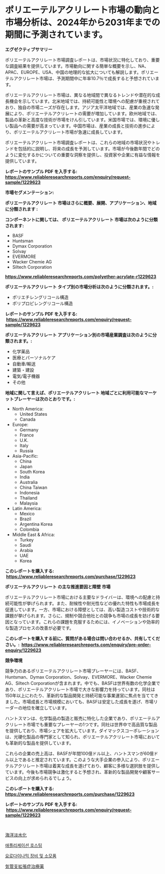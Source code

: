 <p><h1>ポリエーテルアクリレート市場の動向と市場分析は、2024年から2031年までの期間に予測されています。</h1></p><p><strong>エグゼクティブサマリー</strong></p>
<p><p>ポリエーテルアクリレート市場調査レポートは、市場状況に特化しており、重要な調査結果を提供しています。市場動向に関する簡単な概要を示し、NA、APAC、EUROPE、USA、中国の地理的な拡大についても解説します。ポリエーテルアクリレート市場は、予測期間中に年率10.7％で成長すると予想されています。</p><p>ポリエーテルアクリレート市場は、異なる地域間で異なるトレンドや潜在的な成長機会を示しています。北米地域では、持続可能性と環境への配慮が重視されており、独自の市場ニーズが存在します。アジア太平洋地域では、産業の急速な発展により、ポリエーテルアクリレートの需要が増加しています。欧州地域では、製品の革新と高度な技術が市場をけん引しています。米国市場では、環境に優しい製品への需要が高まっています。中国市場は、産業の成長と技術の進歩により、ポリエーテルアクリレート市場が急速に成長しています。</p><p>ポリエーテルアクリレート市場調査レポートは、これらの地域の市場状況やトレンドを包括的に説明し、将来の成長を予測しています。市場が今後数年間でどのように変化するかについての重要な洞察を提供し、投資家や企業に有益な情報を提供しています。</p></p>
<p><strong>レポートのサンプル PDF を入手する: <a href="https://www.reliableresearchreports.com/enquiry/request-sample/1229623">https://www.reliableresearchreports.com/enquiry/request-sample/1229623</a></strong></p>
<p><strong>市場セグメンテーション:</strong></p>
<p><strong> ポリエーテルアクリレート 市場はさらに概要、展開、アプリケーション、地域に分類されます :</strong></p>
<p><strong>コンポーネントに関しては、 ポリエーテルアクリレート 市場は次のように分類されます: &nbsp;</strong></p>
<p><ul><li>BASF</li><li>Huntsman</li><li>Dymax Corporation</li><li>Solvay</li><li>EVERMORE</li><li>Wacker Chemie AG</li><li>Siltech Corporation</li></ul></p>
<p><strong><a href="https://www.reliableresearchreports.com/polyether-acrylate-r1229623">https://www.reliableresearchreports.com/polyether-acrylate-r1229623</a></strong></p>
<p><strong> ポリエーテルアクリレート タイプ別の市場分析は次のように分類されます。:</strong></p>
<p><ul><li>ポリエチレングリコール構造</li><li>ポリプロピレングリコール構造</li></ul></p>
<p><strong>レポートのサンプル PDF を入手する: &nbsp;<a href="https://www.reliableresearchreports.com/enquiry/request-sample/1229623">https://www.reliableresearchreports.com/enquiry/request-sample/1229623</a></strong></p>
<p><strong> ポリエーテルアクリレート アプリケーション別の市場産業調査は次のように分類されます。:</strong></p>
<p><ul><li>化学薬品</li><li>医療とパーソナルケア</li><li>自動車/輸送</li><li>建築・建設</li><li>電気/電子機器</li><li>その他</li></ul></p>
<p><strong>地域に関して言えば、ポリエーテルアクリレート 地域ごとに利用可能なマーケットプレーヤーは次のとおりです。:</strong></p>
<p><ul>
    <li>
        North America:
        <ul>
            <li>United States</li>
            <li>Canada</li>
        </ul>
    </li>
    <li>
        Europe:
        <ul>
            <li>Germany</li>
            <li>France</li>
            <li>U.K.</li>
            <li>Italy</li>
            <li>Russia</li>
        </ul>
    </li>
    <li>
        Asia-Pacific:
        <ul>
            <li>China</li>
            <li>Japan</li>
            <li>South Korea</li>
            <li>India</li>
            <li>Australia</li>
            <li>China Taiwan</li>
            <li>Indonesia</li>
            <li>Thailand</li>
            <li>Malaysia</li>
        </ul>
    </li>
    <li>
        Latin America:
        <ul>
            <li>Mexico</li>
            <li>Brazil</li>
            <li>Argentina Korea</li>
            <li>Colombia</li>
        </ul>
    </li>
    <li>
        Middle East & Africa:
        <ul>
            <li>Turkey</li>
            <li>Saudi</li>
            <li>Arabia</li>
            <li>UAE</li>
            <li>Korea</li>
        </ul>
    </li>
    </ul></p>
<p><strong>このレポートを購入する: &nbsp;<a href="https://www.reliableresearchreports.com/purchase/1229623">https://www.reliableresearchreports.com/purchase/1229623</a></strong></p>
<p><strong>ポリエーテルアクリレート の主な推進要因と障壁 市場</strong></p>
<p><p>ポリエーテルアクリレート市場における主要なドライバーは、環境への配慮と持続可能性が挙げられます。また、耐候性や耐光性などの優れた特性も市場成長を促進しています。一方、市場における障壁としては、高い製造コストや技術的な課題が挙げられます。さらに、規制や競合他社との競争も市場の成長を妨げる要因となっています。これらの課題を克服するためには、イノベーションや効率的な製造プロセスの改善が必要です。</p></p>
<p><strong>このレポートを購入する前に、質問がある場合は問い合わせるか、共有してください。:&nbsp; <a href="https://www.reliableresearchreports.com/enquiry/pre-order-enquiry/1229623">https://www.reliableresearchreports.com/enquiry/pre-order-enquiry/1229623</a></strong></p>
<p><strong>競争環境</strong></p>
<p><p>競争力のあるポリエーテルアクリレート市場プレーヤーには、BASF、Huntsman、Dymax Corporation、Solvay、EVERMORE、Wacker Chemie AG、Siltech Corporationが含まれます。中でも、BASFは世界有数の化学企業であり、ポリエーテルアクリレート市場で大きな影響力を持っています。同社は150年以上にわたり、革新的な製品開発と持続可能な事業運営に焦点を当ててきました。市場成長と市場規模においても、BASFは安定した成長を遂げ、市場リーダーの地位を確立しています。</p><p>ハントスマンは、化学製品の製造と販売に特化した企業であり、ポリエーテルアクリレート市場でも重要なプレーヤーの1つです。同社は世界中で高品質な製品を提供しており、市場シェアを拡大しています。ダイマックスコーポレーションは、光硬化製品の専門家として知られ、ポリエーテルアクリレート市場においても革新的な製品を提供しています。</p><p>これらの企業の売上高は、BASFが年間100億ドル以上、ハントスマンが60億ドル以上であると推定されています。このような大手企業の参入により、ポリエーテルアクリレート市場は着実な成長を遂げており、顧客に多様な選択肢を提供しています。今後も市場競争は激化すると予想され、革新的な製品開発や顧客サービスの向上が求められるでしょう。</p></p>
<p><strong>このレポートを購入する: &nbsp; <a href="https://www.reliableresearchreports.com/purchase/1229623">https://www.reliableresearchreports.com/purchase/1229623</a></strong></p>
<p><strong>レポートのサンプル PDF を入手する: &nbsp;<a href="https://www.reliableresearchreports.com/enquiry/request-sample/1229623">https://www.reliableresearchreports.com/enquiry/request-sample/1229623</a></strong><strong></strong></p>
<p>&nbsp;</p>
<p><p><a href="https://medium.com/@stevenhuson95/%E3%83%9E%E3%83%AA%E3%83%B3%E6%B7%A1%E6%B0%B4%E5%8C%96%E5%B8%82%E5%A0%B4%E8%AA%BF%E6%9F%BB%E3%83%AC%E3%83%9D%E3%83%BC%E3%83%88-%E3%81%9D%E3%81%AE%E6%AD%B4%E5%8F%B2%E3%81%A8%E4%BA%88%E6%B8%AC2031%E5%B9%B4%E3%81%BE%E3%81%A7%E3%81%AE2024-5f86b2f65e77">海洋淡水化</a></p><p><a href="https://medium.com/@abelusikowski95672023/2024%EB%85%84%EB%B6%80%ED%84%B0-2031%EB%85%84%EA%B9%8C%EC%A7%80%EC%9D%98-%EC%96%B4%ED%94%8C%EB%A6%AC%EC%BC%80%EC%9D%B4%EC%85%98-%ED%98%B8%EC%8A%A4%ED%8C%85-%EC%8B%9C%EC%9E%A5-%EC%A1%B0%EC%82%AC-%EB%B3%B4%EA%B3%A0%EC%84%9C-%EA%B7%B8-%EC%97%AD%EC%82%AC-%EB%B0%8F-%EC%98%88%EC%B8%A1-eb4c3c3a564c">애플리케이션 호스팅</a></p><p><a href="https://medium.com/@marchall15/%EC%9A%94%EB%A1%9C%EC%97%AD%ED%95%99-%EC%9E%A5%EB%B9%84-%EB%B0%8F-%EC%86%8C%EB%AA%A8%ED%92%88-%EC%8B%9C%EC%9E%A5-%EA%B7%9C%EB%AA%A8%EB%8A%94-%EA%B8%80%EB%A1%9C%EB%B2%8C-%EC%82%B0%EC%97%85%EC%97%90%EC%84%9C-%EC%B5%9C%EC%A0%81%EC%9D%98-%EB%A7%88%EC%BC%80%ED%8C%85-%EC%B1%84%EB%84%90%EC%9D%84-%EB%82%98%ED%83%80%EB%82%B8%EB%8B%A4-a0356f6816a1">요로다이나믹 장비 및 소모품</a></p><p><a href="https://medium.com/@twiladurgan2023/%E6%B0%97%E7%AE%A1%E6%94%AF%E6%8B%A1%E5%BC%B5%E7%97%87%E8%96%AC%E5%B8%82%E5%A0%B4%E5%88%86%E6%9E%90-%E3%81%9D%E3%81%AEcagr-%E5%B8%82%E5%A0%B4%E3%82%BB%E3%82%B0%E3%83%A1%E3%83%B3%E3%83%86%E3%83%BC%E3%82%B7%E3%83%A7%E3%83%B3%E3%81%8A%E3%82%88%E3%81%B3%E4%B8%96%E7%95%8C%E3%81%AE%E7%94%A3%E6%A5%AD%E6%A6%82%E8%A6%81-945c04857fc0">気管支拡張症治療薬</a></p></p>